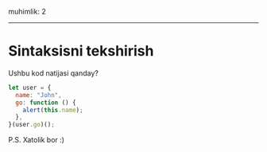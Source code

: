 muhimlik: 2

---

# Sintaksisni tekshirish

Ushbu kod natijasi qanday?

```js no-beautify
let user = {
  name: "John",
  go: function () {
    alert(this.name);
  },
}(user.go)();
```

P.S. Xatolik bor :)
